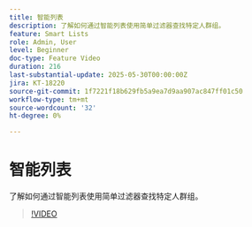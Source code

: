 ```yaml
---
title: 智能列表
description: 了解如何通过智能列表使用简单过滤器查找特定人群组。
feature: Smart Lists
role: Admin, User
level: Beginner
doc-type: Feature Video
duration: 216
last-substantial-update: 2025-05-30T00:00:00Z
jira: KT-18220
source-git-commit: 1f7221f18b629fb5a9ea7d9aa907ac847ff01c50
workflow-type: tm+mt
source-wordcount: '32'
ht-degree: 0%

---
```



# 智能列表

了解如何通过智能列表使用简单过滤器查找特定人群组。

>[!VIDEO](https://video.tv.adobe.com/v/3463190/?learn=on&enablevpops)
